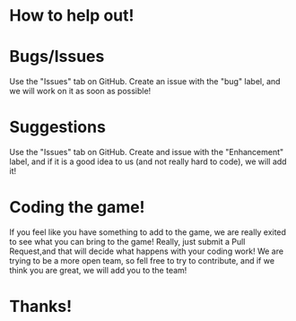 # How to help out!

# Bugs/Issues
Use the "Issues" tab on GitHub. Create an issue with the "bug" label, and we will work on it as soon as possible!

# Suggestions

Use the "Issues" tab on GitHub. Create and issue with the "Enhancement" label, and if it is a good idea to us (and not really hard to code), we will add it!

# Coding the game!

If you feel like you have something to add to the game, we are really exited to see what you can bring to the game! Really, just submit a Pull Request,and that will decide what happens with your coding work! We are trying to be a more open team, so fell free to try to contribute, and if we think you are great, we will add you to the team!

# Thanks!
